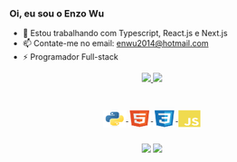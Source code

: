 ### Oi, eu sou o Enzo Wu

- 🌱 Estou trabalhando com Typescript, React.js e Next.js
- 📫 Contate-me no email: enwu2014@hotmail.com
- ⚡ Programador Full-stack

<div align="center">
  <a href="https://github.com/EnzoWu479">
  <img height="180em" src="https://github-readme-stats.vercel.app/api?username=enzowu479&show_icons=true&theme=dark&include_all_commits=true&count_private=true"/>
  <img height="180em" src="https://github-readme-stats.vercel.app/api/top-langs/?username=enzowu479&layout=compact&langs_count=7&theme=dark"/>
</div>

##

<div style="display: inline_block" align = "center"><br>
  <img align="center" alt="Python" height="30" width="40" src="https://raw.githubusercontent.com/devicons/devicon/master/icons/python/python-original.svg">
  <img align="center" alt="HTML" height="30" width="40" src="https://raw.githubusercontent.com/devicons/devicon/master/icons/html5/html5-original.svg">
  <img align="center" alt="CSS" height="30" width="40" src="https://raw.githubusercontent.com/devicons/devicon/master/icons/css3/css3-original.svg">
  <img align="center" alt="Js" height="30" width="40" src="https://raw.githubusercontent.com/devicons/devicon/master/icons/javascript/javascript-plain.svg">
</div>

##

<div align = "center"> 
  <a href = "mailto:enwu2014@hotmail.com"><img src="https://img.shields.io/badge/-Email-%23333?style=for-the-badge&logo=gmail&logoColor=white" target="_blank"></a>
  <a href="https://www.linkedin.com/in/enzo-wu-41b2ba22a" target="_blank"><img src="https://img.shields.io/badge/-LinkedIn-%230077B5?style=for-the-badge&logo=linkedin&logoColor=white" target="_blank"></a> 
</div>
